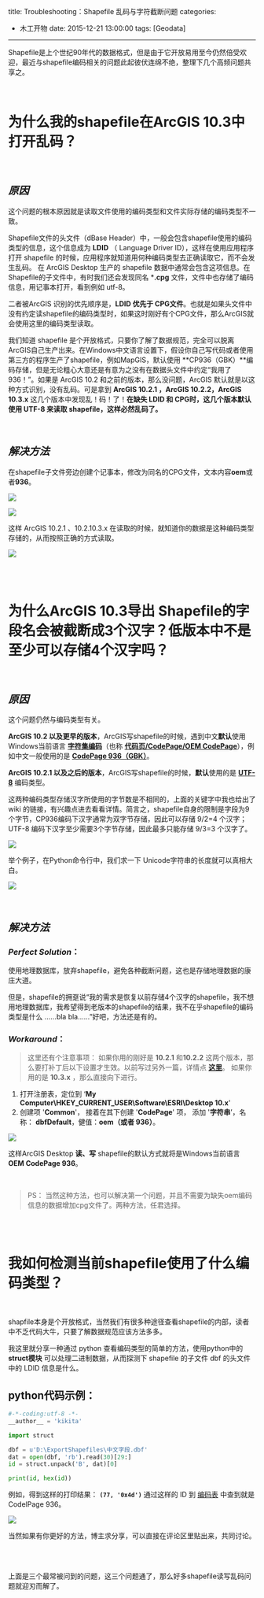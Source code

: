title: Troubleshooting：Shapefile 乱码与字符截断问题
categories:
  - 木工开物
date: 2015-12-21 13:00:00
tags: [Geodata]
---
Shapefile是上个世纪90年代的数据格式，但是由于它开放易用至今仍然倍受欢迎，最近与shapefile编码相关的问题此起彼伏连绵不绝，整理下几个高频问题共享之。

<br>


# **为什么我的shapefile在ArcGIS 10.3中打开乱码？**

<br>

## *原因*

这个问题的根本原因就是读取文件使用的编码类型和文件实际存储的编码类型不一致。

Shapefile文件的头文件（dBase Header）中，一般会包含shapefile使用的编码类型的信息，这个信息成为 **LDID** （ Language Driver ID），这样在使用应用程序打开 shapefile 的时候，应用程序就知道用何种编码类型去正确读取它，而不会发生乱码。 在 ArcGIS Desktop 生产的 shapefile 数据中通常会包含这项信息。在Shapefile的子文件中，有时我们还会发现同名 ***.cpg** 文件，文件中也存储了编码信息，用记事本打开，看到例如 utf-8。

二者被ArcGIS 识别的优先顺序是，**LDID 优先于 CPG文件**。也就是如果头文件中没有约定读shapefile的编码类型时，如果这时刚好有个CPG文件，那么ArcGIS就会使用这里的编码类型读取。

我们知道 shapefile 是个开放格式，只要你了解了数据规范，完全可以脱离ArcGIS自己生产出来。在Windows中文语言设置下，假设你自己写代码或者使用第三方的程序生产了shapefile，例如MapGIS，默认使用 **CP936（GBK）**编码存储，但是无论粗心大意还是有意为之没有在数据头文件中约定“我用了936！”。如果是 ArcGIS 10.2 和之前的版本，那么没问题，ArcGIS 默认就是以这种方式识别，没有乱码。可是拿到 **ArcGIS 10.2.1 ，ArcGIS 10.2.2，ArcGIS 10.3.x** 这几个版本中发现乱！码！了！**在缺失 LDID 和 CPG时，这几个版本默认使用 UTF-8 来读取 shapefile，这样必然乱码了。**

<br>

## *解决方法*

在shapefile子文件旁边创建个记事本，修改为同名的CPG文件，文本内容**oem**或者**936**。

![](http://img.blog.csdn.net/20151217114733326)


 ![](http://img.blog.csdn.net/20151217114409298)

这样 ArcGIS 10.2.1 、10.2.10.3.x 在读取的时候，就知道你的数据是这种编码类型存储的，从而按照正确的方式读取。

![](http://img.blog.csdn.net/20151217115440247)



<br>

<br>




# **为什么ArcGIS 10.3导出 Shapefile的字段名会被截断成3个汉字？低版本中不是至少可以存储4个汉字吗？**

<br>

## *原因*

这个问题仍然与编码类型有关。

**ArcGIS 10.2 以及更早的版本**，ArcGIS写shapefile的时候，遇到中文**默认**使用Windows当前语言 [**字符集编码**](https://zh.wikipedia.org/wiki/%E5%AD%97%E7%AC%A6%E7%BC%96%E7%A0%81)（也称 [**代码页/CodePage/OEM CodePage**](https://zh.wikipedia.org/wiki/%E4%BB%A3%E7%A0%81%E9%A1%B5)），例如中文一般使用的是 **[CodePage 936（GBK）](https://zh.wikipedia.org/wiki/%E4%BB%A3%E7%A2%BC%E9%A0%81936)**。

**ArcGIS 10.2.1 以及之后的版本**，ArcGIS写shapefile的时候，**默认**使用的是 [**UTF-8**](https://zh.wikipedia.org/wiki/UTF-8) 编码类型。

这两种编码类型存储汉字所使用的字节数是不相同的，上面的关键字中我也给出了 wiki 的链接，有兴趣点进去看看详情。简言之，shapefile自身的限制是字段为9个字节，CP936编码下汉字通常为双字节存储，因此可以存储 9/2=4 个汉字；UTF-8 编码下汉字至少需要3个字节存储，因此最多只能存储 9/3=3 个汉字了。

![](http://img.blog.csdn.net/20151217153933341)

举个例子，在Python命令行中，我们求一下 Unicode字符串的长度就可以真相大白。

![](http://img.blog.csdn.net/20151217134014885)


<br>

## *解决方法*

### *Perfect Solution*：

使用地理数据库，放弃shapefile，避免各种截断问题，这也是存储地理数据的康庄大道。

但是，shapefile的拥趸说“我的需求是恢复以前存储4个汉字的shapefile，我不想用地理数据库，我希望得到老版本的shapefile的结果，我不在乎shapefile的编码类型是什么 ……bla bla……”好吧，方法还是有的。

### *Workaround*：

> 这里还有个注意事项：
> 如果你用的刚好是 **10.2.1** 和**10.2.2** 这两个版本，那么要打补丁后以下设置才生效。以前写过另外一篇，详情点 **[这里](http://blog.csdn.net/kikitamoon/article/details/19116415)**。
> 如果你用的是 **10.3.x** ，那么直接向下进行。


1. 打开注册表，定位到 ‘**My Computer\HKEY_CURRENT_USER\Software\ESRI\Desktop 10.x**' 
2. 创建项 '**Common**'， 接着在其下创建  '**CodePage**' 项， 添加 '**字符串**’，名称： **dbfDefault**，健值：**oem（或者 936）**。

 ![](http://img.blog.csdn.net/20151217161153940)

这样ArcGIS Desktop **读、写** shapefile的默认方式就将是Windows当前语言 **OEM CodePage 936**。

<br>

> PS：
> 当然这种方法，也可以解决第一个问题，并且不需要为缺失oem编码信息的数据增加cpg文件了。两种方法，任君选择。


<br>

<br>

# **我如何检测当前shapefile使用了什么编码类型？**

<br>

shapfile本身是个开放格式，当然我们有很多种途径查看shapefile的内部，读者中不乏代码大牛，只要了解数据规范应该方法多多。

我这里就分享一种通过 python 查看编码类型的简单的方法，使用python中的 **struct模块** 可以处理二进制数据，从而探测下 shapefile 的子文件 dbf 的头文件中的 LDID 信息是什么。


## python代码示例：

```python
#-*-coding:utf-8 -*-
__author__ = 'kikita'

import struct

dbf = u'D:\ExportShapefiles\中文字段.dbf'
dat = open(dbf, 'rb').read(30)[29:]
id = struct.unpack('B', dat)[0]

print(id, hex(id))
```


例如，得到这样的打印结果：   **`(77, '0x4d')`**  通过这样的 ID 到 [编码表](http://shapelib.maptools.org/codepage.html) 中查到就是 CodelPage 936。


![](http://img.blog.csdn.net/20151217163622723)

当然如果有你更好的方法，博主求分享，可以直接在评论区里贴出来，共同讨论。


<br>

<br>

上面是三个最常被问到的问题，这三个问题通了，那么好多shapefile读写乱码问题就迎刃而解了。


